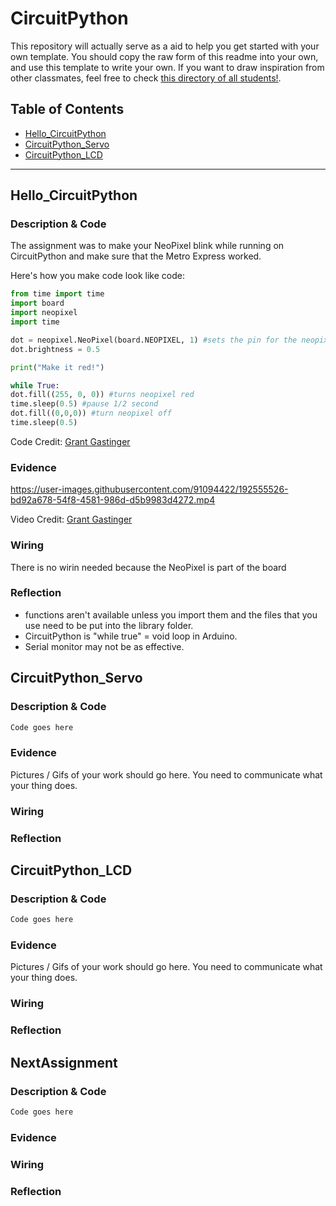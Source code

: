 # CircuitPython
This repository will actually serve as a aid to help you get started with your own template.  You should copy the raw form of this readme into your own, and use this template to write your own.  If you want to draw inspiration from other classmates, feel free to check [this directory of all students!](https://github.com/chssigma/Class_Accounts).
## Table of Contents
* [Hello_CircuitPython](#Hello_CircuitPython)
* [CircuitPython_Servo](#CircuitPython_Servo)
* [CircuitPython_LCD](#CircuitPython_LCD)
---

## Hello_CircuitPython

### Description & Code
The assignment was to make your NeoPixel blink while running on CircuitPython and make sure that the Metro Express worked.

Here's how you make code look like code:

```python
from time import time
import board
import neopixel
import time

dot = neopixel.NeoPixel(board.NEOPIXEL, 1) #sets the pin for the neopixel
dot.brightness = 0.5 

print("Make it red!")

while True:
dot.fill((255, 0, 0)) #turns neopixel red
time.sleep(0.5) #pause 1/2 second
dot.fill((0,0,0)) #turn neopixel off
time.sleep(0.5)

```


Code Credit: [Grant Gastinger](https://github.com/ggastin30)
### Evidence


https://user-images.githubusercontent.com/91094422/192555526-bd92a678-54f8-4581-986d-d5b9983d4272.mp4



Video Credit: [Grant Gastinger](https://github.com/ggastin30)



### Wiring
There is no wirin needed because the NeoPixel is part of the board

### Reflection
* functions aren't available unless you import them and the files that you use need to be put into the library folder.
* CircuitPython is "while true" = void loop in Arduino.
* Serial monitor may not be as effective.



## CircuitPython_Servo

### Description & Code

```python
Code goes here

```

### Evidence

Pictures / Gifs of your work should go here.  You need to communicate what your thing does.

### Wiring

### Reflection




## CircuitPython_LCD

### Description & Code

```python
Code goes here

```

### Evidence

Pictures / Gifs of your work should go here.  You need to communicate what your thing does.

### Wiring

### Reflection





## NextAssignment

### Description & Code

```python
Code goes here

```

### Evidence

### Wiring

### Reflection
